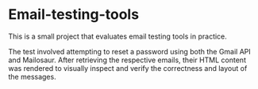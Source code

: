 # Email-testing-tools

This is a small project that evaluates email testing tools in practice. 

The test involved attempting to reset a password using both the Gmail API and Mailosaur. After retrieving the respective emails, their HTML content was rendered to visually inspect and verify the correctness and layout of the messages.

